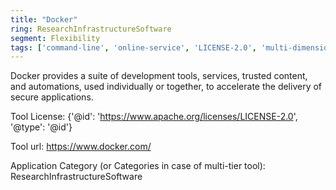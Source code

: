 ```yaml
---
title: "Docker"
ring: ResearchInfrastructureSoftware
segment: Flexibility
tags: ['command-line', 'online-service', 'LICENSE-2.0', 'multi-dimensional']
---
```

Docker provides a suite of development tools, services, trusted content, and automations, used individually or together, to accelerate the delivery of secure applications.

Tool License: {'@id': 'https://www.apache.org/licenses/LICENSE-2.0', '@type': '@id'}

Tool url: https://www.docker.com/

Application Category (or Categories in case of multi-tier tool): ResearchInfrastructureSoftware
